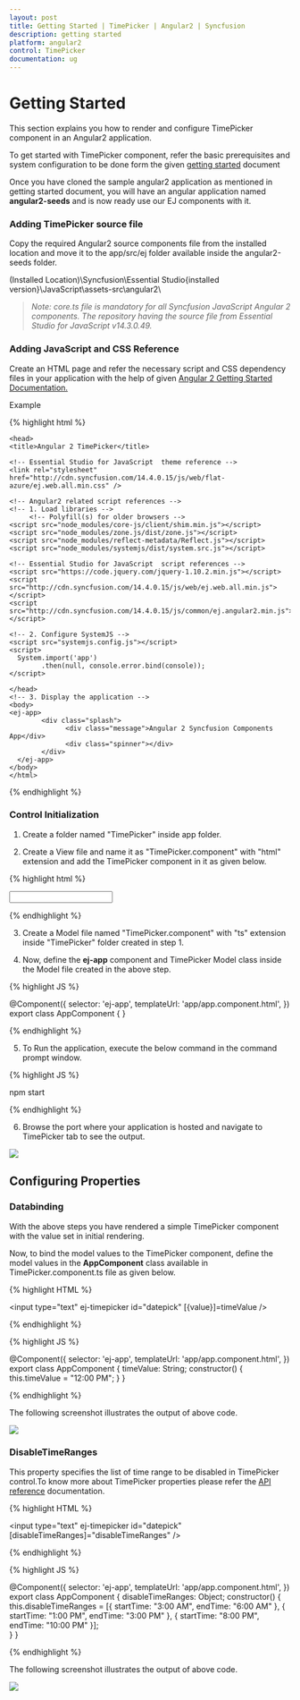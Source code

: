```yaml
---
layout: post
title: Getting Started | TimePicker | Angular2 | Syncfusion
description: getting started
platform: angular2
control: TimePicker
documentation: ug
---
```


# Getting Started

This section explains you how to render and configure TimePicker component in an Angular2 application.

To get started with TimePicker component, refer the basic prerequisites and system configuration to be done form the given [getting started](#Getting-Started) document

Once you have cloned the sample angular2 application as mentioned in getting started document, you will have an angular application named **angular2-seeds** and is now ready use our EJ components with it. 

### Adding TimePicker source file

Copy the required Angular2 source components file from the installed location and move it to the app/src/ej folder available inside the angular2-seeds folder.

(Installed Location)\Syncfusion\Essential Studio\{installed version}\JavaScript\assets-src\angular2\ 

> _Note:_ _core.ts file is mandatory for all Syncfusion JavaScript Angular 2 components. The repository having the source file from Essential Studio for JavaScript v14.3.0.49._

### Adding JavaScript and CSS Reference
Create an HTML page and refer the necessary script and CSS dependency files in your application with the help of given  [Angular 2 Getting Started Documentation.](https://help.syncfusion.com/angular-2/overview)

Example

{% highlight html %}

<!DOCTYPE html>

    <head>
    <title>Angular 2 TimePicker</title>

    <!-- Essential Studio for JavaScript  theme reference -->
    <link rel="stylesheet" href="http://cdn.syncfusion.com/14.4.0.15/js/web/flat-azure/ej.web.all.min.css" />

    <!-- Angular2 related script references -->
    <!-- 1. Load libraries -->
         <!-- Polyfill(s) for older browsers -->
    <script src="node_modules/core-js/client/shim.min.js"></script>
    <script src="node_modules/zone.js/dist/zone.js"></script>
    <script src="node_modules/reflect-metadata/Reflect.js"></script>
    <script src="node_modules/systemjs/dist/system.src.js"></script>

    <!-- Essential Studio for JavaScript  script references -->
    <script src="https://code.jquery.com/jquery-1.10.2.min.js"></script>
    <script src="http://cdn.syncfusion.com/14.4.0.15/js/web/ej.web.all.min.js"> </script>
    <script src="http://cdn.syncfusion.com/14.4.0.15/js/common/ej.angular2.min.js"></script>

    <!-- 2. Configure SystemJS -->
    <script src="systemjs.config.js"></script>
    <script>
      System.import('app')
            .then(null, console.error.bind(console));
    </script>

    </head>
    <!-- 3. Display the application -->
    <body>
    <ej-app>
		    <div class="splash">
			      <div class="message">Angular 2 Syncfusion Components App</div>
			      <div class="spinner"></div>
		    </div>
	  </ej-app>
    </body>
    </html>

{% endhighlight %}

### Control Initialization

1. Create a folder named "TimePicker" inside app folder.

2. Create a View file and name it as "TimePicker.component" with "html" extension and add the TimePicker component in it as given below. 

{% highlight html %}

<input type="text" ej-timepicker id="timepick" />

{% endhighlight %} 

3. Create a Model file named "TimePicker.component" with "ts" extension inside "TimePicker" folder created in step 1.

4. Now, define the **ej-app** component and TimePicker Model class inside the Model file created in the above step.

{% highlight JS %}

@Component({
    selector: 'ej-app',
    templateUrl: 'app/app.component.html',
})
export class AppComponent {
}

{% endhighlight %}

5. To Run the application, execute the below command in the command prompt window. 

{% highlight JS %}

npm start

{% endhighlight %}

6. Browse the port where your application is hosted and navigate to TimePicker tab to see the output. 

![](Getting-Started_img1.png)

## Configuring Properties

### Databinding

With the above steps you have rendered a simple TimePicker component with the value set in initial rendering. 

Now, to bind the model values to the TimePicker component, define the model values in the **AppComponent** class available in TimePicker.component.ts file as given below.

{% highlight HTML %}

<input type="text" ej-timepicker id="datepick" [{value}]=timeValue />

{% endhighlight %}

{% highlight JS %}

@Component({
    selector: 'ej-app',
    templateUrl: 'app/app.component.html',
})
export class AppComponent {
    timeValue: String;
    constructor() {
       this.timeValue = "12:00 PM";
    }
}

{% endhighlight %}

The following screenshot illustrates the output of above code.

![](Getting-Started_img2.png)

### DisableTimeRanges

This property specifies the list of time range to be disabled in TimePicker control.To know more about TimePicker properties please refer the [API reference](https://help.syncfusion.com/api/js/ejtimepicker) documentation.

{% highlight HTML %}

<input type="text" ej-timepicker id="datepick" [disableTimeRanges]="disableTimeRanges" />

{% endhighlight %}

{% highlight JS %}

@Component({
    selector: 'ej-app',
    templateUrl: 'app/app.component.html',
})
export class AppComponent {
    disableTimeRanges: Object;
    constructor() {
        this.disableTimeRanges = [{ startTime: "3:00 AM", endTime: "6:00 AM" },
                    { startTime: "1:00 PM", endTime: "3:00 PM" },
                    { startTime: "8:00 PM", endTime: "10:00 PM" }];        
    }
}

{% endhighlight %}

The following screenshot illustrates the output of above code.

![](Getting-Started_img3.png)


